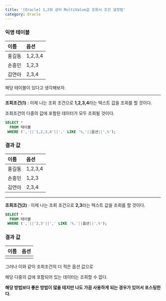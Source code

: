 ```yaml
---
title: '[Oracle] 1,2와 같이 MultiValue값 조회시 조건 설정법'
category: Oracle
---
```


### 익명 테이블

| 이름   | 옵션    |
| :----- | :------ |
| 홍길동 | 1,2,3,4 |
| 손흥민 | 1,2,3   |
| 김연아 | 2,3,4   |

해당 테이블이 있다고 생각해보자.

---

**조회조건(1)** : 이제 나는 조회 조건으로 **1,2,3,4**라는 텍스트 값을 조회를 할 것이다.

조회조건의 다중의 값에 포함된 데이터가 모두 조회될 것이다.

```sql
SELECT *
  FROM 테이블
 WHERE (','||'1,2,3,4'||',' LIKE '%,'||옵션||',%');
```

### 결과 값

| 이름   | 옵션    |
| :----- | :------ |
| 홍길동 | 1,2,3,4 |
| 손흥민 | 1,2,3   |
| 김연아 | 2,3,4   |

---

**조회조건(2)** : 이제 나는 조회 조건으로 **2,3**라는 텍스트 값을 조회를 할 것이다.

```sql
SELECT *
  FROM 테이블
 WHERE (','||'2,3'||',' LIKE '%,'||옵션||',%');
```

### 결과 값

| 이름 | 옵션 |
| :--- | :--- |
|      |      |

그러나 이와 같이 조회조건의 더 적은 옵션 값으로

해당 다중의 값에 포함되어 있는 데이터는 조회할 수 없다.

**해당 방법보다 좋은 방법이 많을 테지만 나도 가끔 사용하게 되는 경우가 있어서 포스팅한다.**
